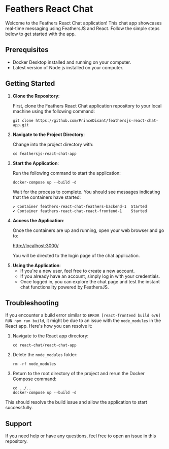 <h1>Feathers React Chat</h1>
<p>Welcome to the Feathers React Chat application! This chat app showcases real-time messaging using FeathersJS and React. Follow the simple steps below to get started with the app.</p>
<h2>Prerequisites</h2>
<ul>
    <li>Docker Desktop installed and running on your computer.</li>
    <li>Latest version of Node.js installed on your computer.</li>
</ul>
<h2>Getting Started</h2>
<ol>
    <li><strong>Clone the Repository</strong>:
        <p>First, clone the Feathers React Chat application repository to your local machine using the following command:</p>
        <pre><code>git clone https://github.com/PrinceDisant/feathersjs-react-chat-app.git</code></pre>
    </li>
    <li><strong>Navigate to the Project Directory</strong>:
        <p>Change into the project directory with:</p>
        <pre><code>cd feathersjs-react-chat-app</code></pre>
    </li>
    <li><strong>Start the Application</strong>:
        <p>Run the following command to start the application:</p>
        <pre><code>docker-compose up --build -d</code></pre>
        <p>Wait for the process to complete. You should see messages indicating that the containers have started:</p>
        <pre><code>✔ Container feathers-react-chat-feathers-backend-1  Started                                    
✔ Container feathers-react-chat-react-frontend-1    Started</code></pre>
    </li>
    <li><strong>Access the Application</strong>:
        <p>Once the containers are up and running, open your web browser and go to:</p>
        <a href="http://localhost:3000/">http://localhost:3000/</a>
        <p>You will be directed to the login page of the chat application.</p>
    </li>
    <li><strong>Using the Application</strong>:
        <ul>
            <li>If you're a new user, feel free to create a new account.</li>
            <li>If you already have an account, simply log in with your credentials.</li>
            <li>Once logged in, you can explore the chat page and test the instant chat functionality powered by FeathersJS.</li>
        </ul>
    </li>
</ol>
<h2>Troubleshooting</h2>
<p>If you encounter a build error similar to <code>ERROR [react-frontend build 6/6] RUN npm run build</code>, it might be due to an issue with the <code>node_modules</code> in the React app. Here's how you can resolve it:</p>
<ol>
    <li>Navigate to the React app directory:</li>
    <pre><code>cd react-chat/react-chat-app</code></pre>
    <li>Delete the <code>node_modules</code> folder:</li>
    <pre><code>rm -rf node_modules</code></pre>
    <li>Return to the root directory of the project and rerun the Docker Compose command:</li>
    <pre><code>cd ../..
docker-compose up --build -d</code></pre>
</ol>
<p>This should resolve the build issue and allow the application to start successfully.</p>
<h2>Support</h2>
<p>If you need help or have any questions, feel free to open an issue in this repository.</p>